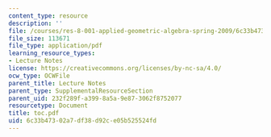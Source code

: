 ```yaml
---
content_type: resource
description: ''
file: /courses/res-8-001-applied-geometric-algebra-spring-2009/6c33b47302a7df38d92ce05b525524fd_toc.pdf
file_size: 113671
file_type: application/pdf
learning_resource_types:
- Lecture Notes
license: https://creativecommons.org/licenses/by-nc-sa/4.0/
ocw_type: OCWFile
parent_title: Lecture Notes
parent_type: SupplementalResourceSection
parent_uid: 232f289f-a399-8a5a-9e87-3062f8752077
resourcetype: Document
title: toc.pdf
uid: 6c33b473-02a7-df38-d92c-e05b525524fd
---
```

